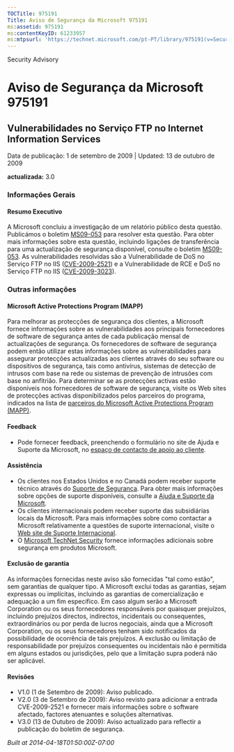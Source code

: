 ```yaml
---
TOCTitle: 975191
Title: Aviso de Segurança da Microsoft 975191
ms:assetid: 975191
ms:contentKeyID: 61233957
ms:mtpsurl: 'https://technet.microsoft.com/pt-PT/library/975191(v=Security.10)'
---
```


Security Advisory

Aviso de Segurança da Microsoft 975191
======================================

Vulnerabilidades no Serviço FTP no Internet Information Services
----------------------------------------------------------------

Data de publicação: 1 de setembro de 2009 | Updated: 13 de outubro de 2009

**actualizada:** 3.0

### Informações Gerais

#### Resumo Executivo

A Microsoft concluiu a investigação de um relatório público desta questão. Publicámos o boletim [MS09-053](http://go.microsoft.com/fwlink/?linkid=164004) para resolver esta questão. Para obter mais informações sobre esta questão, incluindo ligações de transferência para uma actualização de segurança disponível, consulte o boletim [MS09-053](http://go.microsoft.com/fwlink/?linkid=164004). As vulnerabilidades resolvidas são a Vulnerabilidade de DoS no Serviço FTP no IIS ([CVE-2009-2521](http://www.cve.mitre.org/cgi-bin/cvename.cgi?name=cve-2009-2521)) e a Vulnerabilidade de RCE e DoS no Serviço FTP no IIS ([CVE-2009-3023](http://www.cve.mitre.org/cgi-bin/cvename.cgi?name=cve-2009-3023)).

### Outras informações

#### Microsoft Active Protections Program (MAPP)

Para melhorar as protecções de segurança dos clientes, a Microsoft fornece informações sobre as vulnerabilidades aos principais fornecedores de software de segurança antes de cada publicação mensal de actualizações de segurança. Os fornecedores de software de segurança podem então utilizar estas informações sobre as vulnerabilidades para assegurar protecções actualizadas aos clientes através do seu software ou dispositivos de segurança, tais como antivírus, sistemas de detecção de intrusos com base na rede ou sistemas de prevenção de intrusões com base no anfitrião. Para determinar se as protecções activas estão disponíveis nos fornecedores de software de segurança, visite os Web sites de protecções activas disponibilizados pelos parceiros do programa, indicados na lista de [parceiros do Microsoft Active Protections Program (MAPP)](http://www.microsoft.com/security/msrc/mapp/partners.mspx).

#### Feedback

-   Pode fornecer feedback, preenchendo o formulário no site de Ajuda e Suporte da Microsoft, no [espaço de contacto de apoio ao cliente](https://support.microsoft.com/common/survey.aspx?scid=sw;en;1257&amp;showpage=1&amp;ws=technet&amp;sd=tech).

#### Assistência

-   Os clientes nos Estados Unidos e no Canadá podem receber suporte técnico através do [Suporte de Segurança](http://go.microsoft.com/fwlink/?linkid=21131). Para obter mais informações sobre opções de suporte disponíveis, consulte a [Ajuda e Suporte da Microsoft](http://support.microsoft.com/).
-   Os clientes internacionais podem receber suporte das subsidiárias locais da Microsoft. Para mais informações sobre como contactar a Microsoft relativamente a questões de suporte internacional, visite o [Web site de Suporte Internacional](http://go.microsoft.com/fwlink/?linkid=21155).
-   O [Microsoft TechNet Security](http://go.microsoft.com/fwlink/?linkid=21132) fornece informações adicionais sobre segurança em produtos Microsoft.

#### Exclusão de garantia

As informações fornecidas neste aviso são fornecidas "tal como estão", sem garantias de qualquer tipo. A Microsoft exclui todas as garantias, sejam expressas ou implícitas, incluindo as garantias de comercialização e adequação a um fim específico. Em caso algum serão a Microsoft Corporation ou os seus fornecedores responsáveis por quaisquer prejuízos, incluindo prejuízos directos, indirectos, incidentais ou consequentes, extraordinários ou por perda de lucros negociais, ainda que a Microsoft Corporation, ou os seus fornecedores tenham sido notificados da possibilidade de ocorrência de tais prejuízos. A exclusão ou limitação de responsabilidade por prejuízos consequentes ou incidentais não é permitida em alguns estados ou jurisdições, pelo que a limitação supra poderá não ser aplicável.

#### Revisões

-   V1.0 (1 de Setembro de 2009): Aviso publicado.
-   V2.0 (3 de Setembro de 2009): Aviso revisto para adicionar a entrada CVE-2009-2521 e fornecer mais informações sobre o software afectado, factores atenuantes e soluções alternativas.
-   V3.0 (13 de Outubro de 2009): Aviso actualizado para reflectir a publicação do boletim de segurança.

*Built at 2014-04-18T01:50:00Z-07:00*
